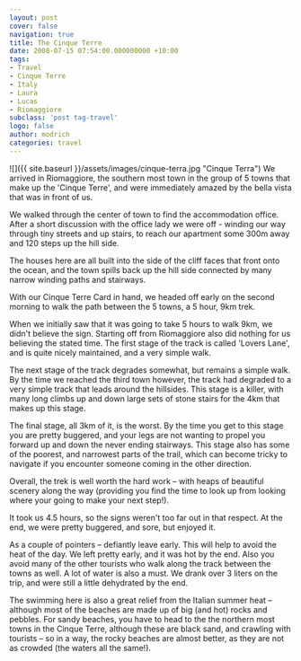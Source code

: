 ```yaml
---
layout: post
cover: false
navigation: true
title: The Cinque Terre
date: 2008-07-15 07:54:00.000000000 +10:00
tags: 
- Travel
- Cinque Terre
- Italy
- Laura
- Lucas
- Riomaggiore
subclass: 'post tag-travel'
logo: false
author: modrich
categories: travel
---
```

![]({{ site.baseurl }}/assets/images/cinque-terra.jpg "Cinque Terra")
We arrived in Riomaggiore, the southern most town in the group of 5 towns that make up the 'Cinque Terre', and were immediately amazed by the bella vista that was in front of us.

We walked through the center of town to find the accommodation office. After a short discussion with the office lady we were off - winding our way through tiny streets and up stairs, to reach our apartment some 300m away and 120 steps up the hill side.

The houses here are all built into the side of the cliff faces that front onto the ocean, and the town spills back up the hill side connected by many narrow winding paths and stairways.

With our Cinque Terre Card in hand, we headed off early on the second morning to walk the path between the 5 towns, a 5 hour, 9km trek.

When we initially saw that it was going to take 5 hours to walk 9km, we didn't believe the sign. Starting off from Riomaggiore also did nothing for us believing the stated time. The first stage of the track is called 'Lovers Lane', and is quite nicely maintained, and a very simple walk.

The next stage of the track degrades somewhat, but remains a simple walk. By the time we reached the third town however, the track had degraded to a very simple track that leads around the hillsides. This stage is a killer, with many long climbs up and down large sets of stone stairs for the 4km that makes up this stage.

The final stage, all 3km of it, is the worst. By the time you get to this stage you are pretty buggered, and your legs are not wanting to propel you forward up and down the never ending stairways. This stage also has some of the poorest, and narrowest parts of the trail, which can become tricky to navigate if you encounter someone coming in the other direction.

Overall, the trek is well worth the hard work – with heaps of beautiful scenery along the way (providing you find the time to look up from looking where your going to make your next step!).

It took us 4.5 hours, so the signs weren't too far out in that respect. At the end, we were pretty buggered, and sore, but enjoyed it.

As a couple of pointers – defiantly leave early. This will help to avoid the heat of the day. We left pretty early, and it was hot by the end. Also you avoid many of the other tourists who walk along the track between the towns as well. A lot of water is also a must. We drank over 3 liters on the trip, and were still a little dehydrated by the end.

The swimming here is also a great relief from the Italian summer heat – although most of the beaches are made up of big (and hot) rocks and pebbles. For sandy beaches, you have to head to the the northern most towns in the Cinque Terre, although these are black sand, and crawling with tourists – so in a way, the rocky beaches are almost better, as they are not as crowded (the waters all the same!).

